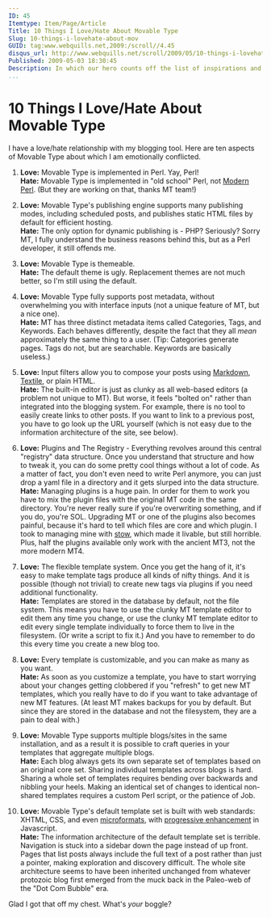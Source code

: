 ```yaml
---
ID: 45
Itemtype: Item/Page/Article
Title: 10 Things I Love/Hate About Movable Type  
Slug: 10-things-i-lovehate-about-mov  
GUID: tag:www.webquills.net,2009:/scroll//4.45  
disqus_url: http://www.webquills.net/scroll/2009/05/10-things-i-lovehate-about-mov.html
Published: 2009-05-03 18:30:45
Description: In which our hero counts off the list of inspirations and irritations encountered while blogging with Movable Type.  
...
```


# 10 Things I Love/Hate About Movable Type
I have a love/hate relationship with my blogging tool. Here are ten aspects of Movable Type about which I am emotionally conflicted.

1.  **Love:** Movable Type is implemented in Perl. Yay, Perl!  
    **Hate:** Movable Type is implemented in "old school" Perl, not [Modern Perl][]. (But they are working on that, thanks MT team!)

1.  **Love:** Movable Type's publishing engine supports many publishing modes, including scheduled posts, and publishes static HTML files by default for efficient hosting.  
    **Hate:** The only option for dynamic publishing is - PHP? Seriously? Sorry MT, I fully understand the business reasons behind this, but as a Perl developer, it still offends me.

1.  **Love:** Movable Type is themeable.  
    **Hate:** The default theme is ugly. Replacement themes are not much better, so I'm still using the default.

1. **Love:** Movable Type fully supports post metadata, without overwhelming you with interface inputs (not a unique feature of MT, but a nice one).  
    **Hate:** MT has three distinct metadata items called Categories, Tags, and Keywords. Each behaves differently, despite the fact that they all *mean* approximately the same thing to a user. (Tip: Categories generate pages. Tags do not, but are searchable. Keywords are basically useless.)

1.  **Love:** Input filters allow you to compose your posts using [Markdown][], [Textile][], or plain HTML.  
    **Hate:** The built-in editor is just as clunky as all web-based editors (a problem not unique to MT). But worse, it feels "bolted on" rather than integrated into the blogging system. For example, there is no tool to easily create links to other posts. If you want to link to a previous post, you have to go look up the URL yourself (which is not easy due to the information architecture of the site, see below).

1.  **Love:** Plugins and The Registry - Everything revolves around this central "registry" data structure. Once you understand that structure and how to tweak it, you can do some pretty cool things without a lot of code. As a matter of fact, you don't even need to write Perl anymore, you can just drop a yaml file in a directory and it gets slurped into the data structure.  
    **Hate:** Managing plugins is a huge pain. In order for them to work you have to mix the plugin files with the original MT code in the same directory. You're never really sure if you're overwriting something, and if you do, you're SOL. Upgrading MT or one of the plugins also becomes painful, because it's hard to tell which files are core and which plugin. I took to managing mine with [stow](http://www.gnu.org/software/stow/), which made it livable, but still horrible. Plus, half the plugins available only work with the ancient MT3, not the more modern MT4.

1.  **Love:** The flexible template system. Once you get the hang of it, it's easy to make template tags produce all kinds of nifty things. And it is possible (though not trivial) to create new tags via plugins if you need additional functionality.  
    **Hate:** Templates are stored in the database by default, not the file system. This means you have to use the clunky MT template editor to edit them any time you change, or use the clunky MT template editor to edit every single template individually to force them to live in the filesystem. (Or write a script to fix it.) And you have to remember to do this every time you create a new blog too.
    
1.  **Love:** Every template is customizable, and you can make as many as you want.  
    **Hate:** As soon as you customize a template, you have to start worrying about your changes getting clobbered if you "refresh" to get new MT templates, which you really have to do if you want to take advantage of new MT features. (At least MT makes backups for you by default. But since they are stored in the database and not the filesystem, they are a pain to deal with.)

1.  **Love:** Movable Type supports multiple blogs/sites in the same installation, and as a result it is possible to craft queries in your templates that aggregate multiple blogs.  
    **Hate:** Each blog always gets its own separate set of templates based on an original core set. Sharing individual templates across blogs is hard. Sharing a whole set of templates requires bending over backwards and nibbling your heels. Making an identical set of changes to identical non-shared templates requires a custom Perl script, or the patience of Job.

1.  **Love:** Movable Type's default template set is built with web standards: XHTML, CSS, and even [microformats][], with [progressive enhancement][] in Javascript.  
    **Hate:** The information architecture of the default template set is terrible. Navigation is stuck into a sidebar down the page instead of up front. Pages that list posts always include the full text of a post rather than just a pointer, making exploration and discovery difficult. The whole site architecture seems to have been inherited unchanged from whatever protozoic blog first emerged from the muck back in the Paleo-web of the "Dot Com Bubble" era.

Glad I got that off my chest. What's *your* boggle?

[Modern Perl]: http://www.modernperlbooks.com/mt/2009/01/why-modern-perl.html
[Markdown]: http://daringfireball.net/projects/markdown/
[Textile]: http://textile.thresholdstate.com/
[microformats]: http://microformats.org/about/
[progressive enhancement]: http://en.wikipedia.org/wiki/Progressive_enhancement




